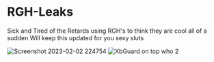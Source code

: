 # RGH-Leaks
Sick and Tired of the Retards using RGH's to think they are cool all of a sudden
Will keep this updated for you sexy sluts



![Screenshot 2023-02-02 224754](https://user-images.githubusercontent.com/114695247/216516404-ed9730c1-0d25-4682-94ba-7724f3ca9fe4.png)
![XbGuard on top who 2](https://github.com/user-attachments/assets/8cf381b8-a3fd-4454-a0ef-e5ec2880d5c6)
